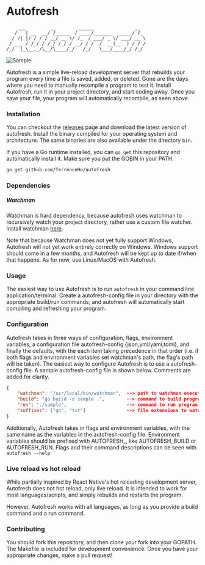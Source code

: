 # Autofresh

        ___         __        ______               __
       /   | __  __/ /_____  / ____/_______  _____/ /_
      / /| |/ / / / __/ __ \/ /_  / ___/ _ \/ ___/ __ \
     / ___ / /_/ / /_/ /_/ / __/ / /  /  __(__  ) / / /
    /_/  |_\__,_/\__/\____/_/   /_/   \___/____/_/ /_/

![Sample](https://media.giphy.com/media/9JwRV7puvSTSGg3wEl/giphy.gif)

Autofresh is a simple live-reload development server that rebuilds your program
every time a file is saved, added, or deleted. Gone are the days where you need
to manually recompile a program to test it. Install Autofresh, run it in your
project directory, and start coding away. Once you save your file, your program
will automatically recompile, as seen above.

### Installation

You can checkout the [releases](https://github.com/TerrenceHo/autofresh/releases) 
page and download the latest version of autofresh.
Install the binary compiled for your operating system and architecture. The same 
binaries are also available under the directory `bin`.

If you have a Go runtime installed, you can `go get` this repository and
automatically install it. Make sure you put the GOBIN in your PATH.

```bash 
go get github.com/TerrenceHo/autofresh 
```

### Dependencies

##### Watchman

Watchman is hard dependency, because autofresh uses watchman to recursively
watch your project directory, rather use a custom file watcher.  Install
watchman [here](https://facebook.github.io/watchman/docs/install.html).

Note that because Watchman does not yet fully support Windows, Autofresh will
not yet work entirely correctly on Windows. Windows support should come in a few
months, and Autofresh will be kept up to date if/when that happens. As for now,
use Linux/MacOS with Autofresh.

### Usage

The easiest way to use Autofresh is to run `autofresh` in your command line
application/terminal. Create a autofresh-config file in your directory with the
appropriate build/run commands, and autofresh will automatically start compiling 
and refreshing your program.

### Configuration

Autofresh takes in three ways of configuration, flags, environment variables, a
configuration file autofresh-config.{json,yml/yaml,toml}, and finally the
defaults, with the each item taking precedence in that order (i.e. if both flags
and environment variables set watchman's path, the flag's path will be taken).
The easiest way to configure Autofresh is to use a autofresh-config file. A
sample autofresh-config file is shown below. Comments are added for clarity.

```json 
{
    "watchman": "/usr/local/bin/watchman",  --> path to watchman executable
    "build": "go build -o sample .",        --> command to build program
    "run": "./sample",                      --> command to run program 
    "suffixes": ["go", "txt"]               --> file extensions to watch
}
```

Additionally, Autofresh takes in flags and environment variables, with the same
name as the variables in the autofresh-config file. Environment variables should
be prefixed with AUTOFRESH\_, like AUTOFRESH\_BUILD or AUTOFRESH\_RUN. Flags and
their command descriptions can be seen with `autofresh --help`

### Live reload vs hot reload

While partially inspired by React Native's hot reloading development server,
Autofresh does not hot reload, only live reload. It is intended to work for most
languages/scripts, and simply rebuilds and restarts the program.

However, Autofresh works with all languages, as long as you provide a build
command and a run command.

### Contributing
You should fork this repository, and then clone your fork into your GOPATH. The 
Makefile is included for development convenience. Once you have your appropriate
changes, make a pull request!
